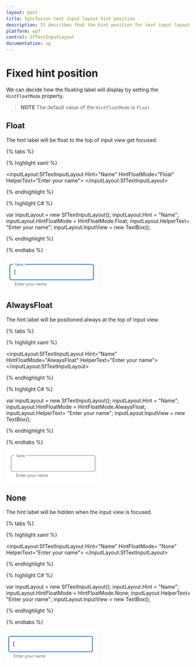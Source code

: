 ```yaml
---
layout: post
title: Syncfusion text input layout hint position
description: It describes that the hint position for text input layout can be fixed always at the top by setting the HintFloatMode property.
platform: wpf
control: SfTextInputLayout
documentation: ug
---
```


# Fixed hint position

We can decide how the floating label will display by setting the `HintFloatMode` property.

>**NOTE**
The default value of the `HintFloatMode` is `Float`.

## Float

The hint label will be float to the top of input view get focused.

{% tabs %} 

{% highlight xaml %} 

<inputLayout:SfTextInputLayout 
    Hint="Name"
    HintFloatMode="Float" 
    HelperText="Enter your name">
    <TextBox />
</inputLayout:SfTextInputLayout>
 
{% endhighlight %}

{% highlight C# %} 

var inputLayout = new SfTextInputLayout();
inputLayout.Hint = "Name";
inputLayout.HintFloatMode = HintFloatMode.Float;
inputLayout.HelperText= "Enter your name";
inputLayout.InputView = new TextBox(); 

{% endhighlight %}

{% endtabs %}

![Float](Images/Float.png)


## AlwaysFloat

The hint label will be positioned always at the top of input view.

{% tabs %} 

{% highlight xaml %} 

 <inputLayout:SfTextInputLayout 
    Hint="Name"
    HintFloatMode="AlwaysFloat" 
    HelperText="Enter your name">
    <TextBox />
</inputLayout:SfTextInputLayout>

{% endhighlight %}

{% highlight C# %} 

var inputLayout = new SfTextInputLayout();
inputLayout.Hint = "Name";
inputLayout.HintFloatMode = HintFloatMode.AlwaysFloat;
inputLayout.HelperText= "Enter your name";
inputLayout.InputView = new TextBox(); 

{% endhighlight %}

{% endtabs %}

![AlwaysFloat](Images/AlwaysFloat.png)


## None

The hint label will be hidden when the input view is focused.

{% tabs %} 

{% highlight xaml %} 

<inputLayout:SfTextInputLayout 
    Hint="Name"
    HintFloatMode= "None"
    HelperText="Enter your name">
    <TextBox />
</inputLayout:SfTextInputLayout> 
 

{% endhighlight %}

{% highlight C# %} 

var inputLayout = new SfTextInputLayout();
inputLayout.Hint = "Name";
inputLayout.HintFloatMode = HintFloatMode.None;
inputLayout.HelperText= "Enter your name";
inputLayout.InputView = new TextBox(); 

{% endhighlight %}

{% endtabs %}

![None type](Images/HintLabelHidden.png)



